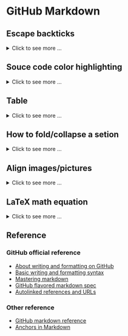# GitHub Markdown #

## Escape backticks ##

<details>
<summary>Click to see more ...</summary>

See [Markdown: Syntax](https://daringfireball.net/projects/markdown/syntax#code).

### Excape backticks in plain text ###

Backticks in plain text can be backslash-excaped:

```
The symbol "\`" is called a backtick.
```

The symbol "\`" is called a backtick.


### Excape backticks in inline code blocks ###

Backticks in inline code blocks can be excaped by being enclosed
between ``` ``  ``` and ``` ``  ```:

```
The keyboard shortcut (`` ^` ``) can be used to open a terminal window in VS Code.
```

The keyboard shortcut (`` ^` ``) can be used to open a terminal window in VS Code.


### Escape backticks ###

Use more backticks instead of only 3 backticks to escape backticks
inside code block:

``````
````
Some code

```
Some code inside another code
```
````
``````

````
Some code

```
Some code inside another code
```
````

</details>


## Souce code color highlighting ##

<details>
<summary>Click to see more ...</summary>

See:
- [Creating and highlighting code blocks](https://help.github.com/articles/creating-and-highlighting-code-blocks/)
- [List of supported languages on GitHub](https://github.com/github/linguist/blob/master/lib/linguist/languages.yml)
- [How to escape backticks in code block ?](https://github.com/jonschlinkert/remarkable/issues/146)

### Console code ###

<pre lang="no-highlight"><code>
```console
$ pip3 install mlhub
Collecting mlhub
  Downloading https://files.pythonhosted.org/packages/61/4c/0fe1b263358bad88525594a8dd319c40934c16e6c3cc01f32b0b8edb5537/mlhub-2.0.1.tar.gz
Collecting pyyaml (from mlhub)
...
$ ml --version
mlhub version 2.0.1
```
</code></pre>

```console
$ pip3 install mlhub
Collecting mlhub
  Downloading https://files.pythonhosted.org/packages/61/4c/0fe1b263358bad88525594a8dd319c40934c16e6c3cc01f32b0b8edb5537/mlhub-2.0.1.tar.gz
Collecting pyyaml (from mlhub)
...
$ ml --version
mlhub version 2.0.1
```

### C++ ###

<pre lang="no-highlight"><code>
```c++
#include<iostream>

int main() {
  std::cout << "Hello World!\n";
  return 0;
}
```
</code></pre>

```c++
#include<iostream>

int main() {
  std::cout << "Hello World!\n";
  return 0;
}
```

### No highlight ###

<pre lang="no-highlight"><code>
```no-highlight
# Header 1
## Header 2
### Header 3
```
</code></pre>

```no-highlight
# Header 1
## Header 2
### Header 3
```


</details>


## Table ##

<details>
<summary>Click to see more ...</summary>

See:
- [Mastering Markdown](https://guides.github.com/features/mastering-markdown/)
- [Organizing information with tables](https://help.github.com/articles/organizing-information-with-tables/)
- [Github markdown, syntax highlight of code blocks in the table cell](https://stackoverflow.com/a/53038904)

### What GitHub Markdown can do ###

**NOTE**: Blank/empty cells should use `&nbsp;`, otherwise they will
not be rendered correctly.

```Markdown
|header 1|header 2|center|left aligned|right aligned|
|--------|--------|:----:|:-----------|------------:|
| r 1 c 1 | r 1 c 2 | r 1 c 3 blablabla | r 1 c 4 blablabla | r 1 c 5 blablabla |
| &nbsp;  | r 2 c 2 | r 2 c 3 | r 2 c 4 | r 2 c 5 |
| r 3 c 1 | r 3 c 2 | r 3 c 3 | r 3 c 4 | r 3 c 5 |
```

| header 1 | header 2 | center            | left aligned      |     right aligned |
|----------|----------|:-----------------:|:------------------|------------------:|
| r 1 c 1  | r 1 c 2  | r 1 c 3 blablabla | r 1 c 4 blablabla | r 1 c 5 blablabla |
| &nbsp;   | r 2 c 2  | r 2 c 3           | r 2 c 4           |           r 2 c 5 |
| r 3 c 1  | r 3 c 2  | r 3 c 3           | r 3 c 4           |           r 3 c 5 |


### What can only be done by HTML ###

```html
<table>
<thead><tr><th>header 1</th><th>header 2</th><th>header 3</th></tr></thead>
<tbody>
<tr><td>row 1 column 1</td><td align="right">row 1 column 2 blablabla</td><td rowspan="2">row 1-2 column 3</td></tr>
<tr><td>row 2 column 1</td><td align="right">row 2 column 2</td></tr>
<tr><td colspan="3">row 3 column 1-3</td></tr>
</tbody>
</table>
```

<table>
<thead><tr><th>header 1</th><th>header 2</th><th>header 3</th></tr></thead>
<tbody>
<tr><td>row 1 column 1</td><td align="right">row 1 column 2 blablabla</td><td rowspan="2">row 1-2 column 3</td></tr>
<tr><td>row 2 column 1</td><td align="right">row 2 column 2</td></tr>
<tr><td colspan="3">row 3 column 1-3</td></tr>
</tbody>
</table>

To put code blocks inside a table cell, add a blank line before the
markdown code block:

``````html
<table>
<tr><th>YAML</th><th>JSON</th></tr>
<tr>
  <td>
  
```yaml
number: 3.14159
bool: true
string: 'hello'
another-string: bye bye
dict:
  name: Simon
  weight: 66
another-dict: {name: Simon, weight: 66}
```
  </td>
  <td>

```json
{
  "number": 3.14159,
  "bool": true,
  "string": "hello",
  "another-string": "bye bye",
  "dict": {
    "name": "Simon",
    "weight": 66
  },
  "another-dict": {
    "name": "Simon",
    "weight": 66
  }
}
```
  </td>
</tr>
</table>
``````

<table>
<tr><th>YAML</th><th>JSON</th></tr>
<tr>
  <td>
  
```yaml
number: 3.14159
bool: true
string: 'hello'
another-string: bye bye
dict:
  name: Simon
  weight: 66
another-dict: {name: Simon, weight: 66}
```
  </td>
  <td>

```json
{
  "number": 3.14159,
  "bool": true,
  "string": "hello",
  "another-string": "bye bye",
  "dict": {
    "name": "Simon",
    "weight": 66
  },
  "another-dict": {
    "name": "Simon",
    "weight": 66
  }
}
```
  </td>
</tr>
</table>

</details>


## How to fold/collapse a setion ##

<details>
<summary>Click to see more ...</summary>

This can be done by using HTML since it is not directly supported by
GitHub Markdown.

See:
- [A collapsible section with markdown](https://gist.github.com/pierrejoubert73/902cc94d79424356a8d20be2b382e1ab)

```
<details>
<summary>Click here ...</summary>

This sentence will be collapsed/expanded by clicking the line above.

</details>
```

<details>
<summary>Click here ...</summary>

This sentence will be collapsed/expanded by clicking the line above.

</details>

</details>


## Align images/pictures ##

<details>
<summary>Click to see more ...</summary>

To show a single picture in a GitHub markdown file, one can use
`![alternative text](URL)`.  But aligning pictures can be done by
using HTML since it is not directly supported by GitHub Markdown.

See:
- [Center alignment](https://stackoverflow.com/a/51992125)
- [Left and right alignment](https://stackoverflow.com/a/50192235)

### Center alignment ###

```html
<p align="center"> 
  <img src="put image url here" alt="alternate text">
</p>
```

### Left Alignment ###

```html
<img align="left" src="put image url here">
```

### Right Alignment ###

```html
<img align="right" src="put image url here">
```

### Side by Side ###

The most important is to adjust the `height` or `width` of the
pictures to let them fit into a row.

```html
<img align="center" src="url 1" height="250"/>
<img align="center" src="url 2" height="250"/>
```

</details>


## LaTeX math equation ##

<details>
<summary>Click to see more ...</summary>

This can be done by using the service from [CodeCogs
Equation](http://latex.codecogs.com/).  You can put the LaTeX math
equation as parameter to the end of
`http://latex.codecogs.com/svg.latex?`, then a svg image of the
equation will be generated so that you can put the composed link as
embedded image in Markdown doc.  For example, to display LeTaX
equation `\frac{1}{1+sin(x)}`, you can use

```markdown
![my equation](http://latex.codecogs.com/svg.latex?\frac{1}{1+sin(x)})
```

Then it will be shown as a image looks like ![my
equation](http://latex.codecogs.com/svg.latex?\frac{1}{1+sin(x)}).

### Update on 21/11/2022 ###

As announced in 19/05/2022 at [Math support in
Markdown](https://github.blog/2022-05-19-math-support-in-markdown/),
GitHub now supports math expressions natively in Markdown by using the
JavaScript library MathJax.  See [Writing mathematical expressions:
Use Markdown to display mathematical expressions on
GitHub](https://docs.github.com/en/get-started/writing-on-github/working-with-advanced-formatting/writing-mathematical-expressions).

Available TeX/LaTeX commands are listed in [Supported TeX/LaTeX
commands](https://docs.mathjax.org/en/latest/input/tex/macros/index.html).
For example, if the following LaTex math equation is put inside a
`` ```math `` code block:

```latex
\mathbf{J} = [
  \frac{\partial\mathbf{Y}}{\partial x_1},
  \frac{\partial\mathbf{Y}}{\partial x_2},
  \ldots,
  \frac{\partial\mathbf{Y}}{\partial x_n}
  ] =
  \begin{bmatrix}
    \frac{\partial f_1}{\partial x_1} & \cdots &\frac{\partial f_1}{\partial x_n} \\
    \vdots                            & \ddots & \vdots  \\
    \frac{\partial f_m}{\partial x_1} & \cdots & \frac{\partial f_m}{\partial x_n}
  \end{bmatrix}
```

then it will be rendered by GitHub as:

```math
\mathbf{J} = [
  \frac{\partial\mathbf{Y}}{\partial x_1},
  \frac{\partial\mathbf{Y}}{\partial x_2},
  \ldots,
  \frac{\partial\mathbf{Y}}{\partial x_n}
  ] =
  \begin{bmatrix}
    \frac{\partial f_1}{\partial x_1} & \cdots &\frac{\partial f_1}{\partial x_n} \\
    \vdots                            & \ddots & \vdots  \\
    \frac{\partial f_m}{\partial x_1} & \cdots & \frac{\partial f_m}{\partial x_n}
  \end{bmatrix}
```


</details>


## Reference ##

### GitHub official reference ###

- [About writing and formatting on GitHub](https://help.github.com/articles/about-writing-and-formatting-on-github/)
- [Basic writing and formatting syntax](https://help.github.com/articles/basic-writing-and-formatting-syntax/)
- [Mastering markdown](https://guides.github.com/features/mastering-markdown/)
- [GitHub flavored markdown spec](https://github.github.com/gfm/)
- [Autolinked references and URLs](https://help.github.com/articles/autolinked-references-and-urls/)


### Other reference ###

- [GitHub markdown reference](https://github.com/RickCogley/Github-Markdown-Reference)
- [Anchors in Markdown](https://gist.github.com/asabaylus/3071099)


